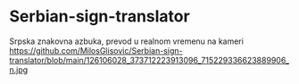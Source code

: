 # Serbian-sign-translator
Srpska znakovna azbuka, prevod u realnom vremenu na kameri
https://github.com/MilosGlisovic/Serbian-sign-translator/blob/main/126106028_373712223913096_715229336623889906_n.jpg
